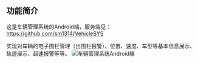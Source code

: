 ## 功能简介

这是车辆管理系统的Android端，服务端见：https://github.com/sm1314/VehicleSYS

实现对车辆的电子围栏管理（出围栏报警）、位置、速度、车型等基本信息展示、轨迹展示、超速报警等等。
![车辆管理系统Android端](https://raw.githubusercontent.com/sm1314/VehicleSYS/master/screenshots/screen.png)
